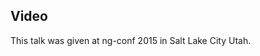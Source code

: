 <!--
{
"name" : "community-building",
"version" : "0.1",
"title" : "Community Building How To Make More Angular Devs Now",
"description" : "TBD",
"homepage" : "https://www.youtube.com/embed/jAjAMAPtZ1I",
"canonicalSource" : "https://www.youtube.com/embed/jAjAMAPtZ1I",
"freshnessDate" : 2015-03-05,
"license" : "All Rights Reserved"
}
-->

<!-- @section -->

## Video

This talk was given at ng-conf 2015 in Salt Lake City Utah.

<!-- @asset, "contentType": "outlearn/video", "provider": "youtube", "url": "https://www.youtube.com/embed/jAjAMAPtZ1I" -->
